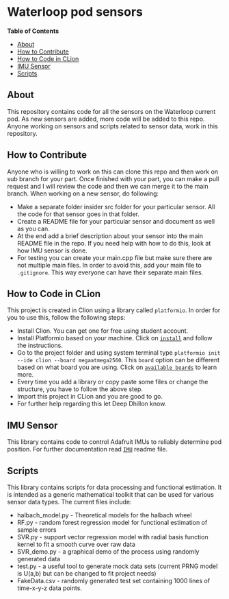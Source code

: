 # Waterloop pod sensors

**Table of Contents**

- [About](#about)
- [How to Contribute](#how-to-contribute)
- [How to Code in CLion](#how-to-code-in-clion)
- [IMU Sensor](#imu-sensor)
- [Scripts](#scripts)

## About
This repository contains code for all the sensors on the Waterloop current pod. As new sensors
are added, more code will be added to this repo. Anyone working on sensors and scripts related
to sensor data, work in this repository.

## How to Contribute
Anyone who is willing to work on this can clone this repo and then work on sub branch for your part.
Once finished with your part, you can make a pull request and I will review the code and then we can
merge it to the main branch. When working on a new sensor, do following:

* Make a separate folder insider src folder for your particular sensor. All the code for that sensor goes in that folder.
* Create a README file for your particular sensor and document as well as you can.
* At the end add a brief description about your sensor into the main README file in the repo. If you need help with
  how to do this, look at how IMU sensor is done.
* For testing you can create your main.cpp file but make sure there are not multiple main files. In order to avoid this,
  add your main file to `.gitignore`. This way everyone can have their separate main files.

## How to Code in CLion
This project is created in Clion using a library called `platformio`. In order for you to use this, follow the following steps:
* Install Clion. You can get one for free using student account.
* Install Platformio based on your machine. Click on [`install`](http://docs.platformio.org/en/latest/installation.html)
  and follow the instructions.
* Go to the project folder and using system terminal type `platformio init --ide clion --board megaatmega2560`. This `board` option
  can be different based on what board you are using. Click on [`available boards`](http://docs.platformio.org/en/latest/platforms/atmelavr.html)
  to learn more.
* Every time you add a library or copy paste some files or change the structure, you have to follow the above
  step.
* Import this project in CLion and you are good to go.
* For further help regarding this let Deep Dhillon know.
  

## IMU Sensor
This library contains code to control Adafruit IMUs to reliably determine pod position. For further
documentation read [`IMU`](https://github.com/teamwaterloop/sensors/tree/master/src/imu/IMU_README.md) readme file.

## Scripts
This library contains scripts for data processing and functional estimation. It is intended as a generic mathematical toolkit that can be used for various sensor data types. The current files include:
* halbach_model.py - Theoretical models for the halbach wheel
* RF.py - random forest regression model for functional estimation of sample errors
* SVR.py - support vector regression model with radial basis function kernel to fit a smooth curve over raw data
* SVR_demo.py - a graphical demo of the process using randomly generated data
* test.py - a useful tool to generate mock data sets (current PRNG model is U(a,b) but can be changed to fit project needs)
* FakeData.csv - randomly generated test set containing 1000 lines of time-x-y-z data points.
